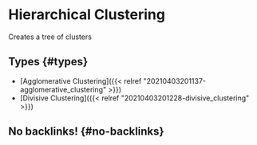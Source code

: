 # Hierarchical Clustering


Creates a tree of clusters


## Types {#types}

-   [Agglomerative Clustering]({{< relref "20210403201137-agglomerative_clustering" >}})
-   [Divisive Clustering]({{< relref "20210403201228-divisive_clustering" >}})


## No backlinks! {#no-backlinks}

